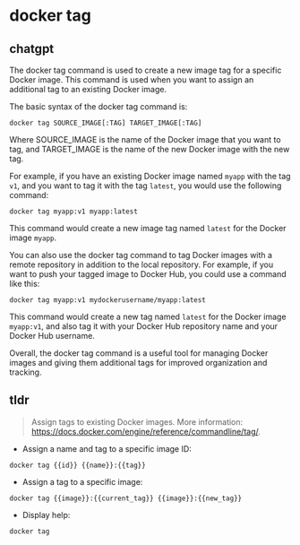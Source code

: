 # docker tag 
## chatgpt 
The docker tag command is used to create a new image tag for a specific Docker image. This command is used when you want to assign an additional tag to an existing Docker image.

The basic syntax of the docker tag command is:

```
docker tag SOURCE_IMAGE[:TAG] TARGET_IMAGE[:TAG]
```

Where SOURCE_IMAGE is the name of the Docker image that you want to tag, and TARGET_IMAGE is the name of the new Docker image with the new tag.

For example, if you have an existing Docker image named `myapp` with the tag `v1`, and you want to tag it with the tag `latest`, you would use the following command:

```
docker tag myapp:v1 myapp:latest
```

This command would create a new image tag named `latest` for the Docker image `myapp`.

You can also use the docker tag command to tag Docker images with a remote repository in addition to the local repository. For example, if you want to push your tagged image to Docker Hub, you could use a command like this:

```
docker tag myapp:v1 mydockerusername/myapp:latest
```

This command would create a new tag named `latest` for the Docker image `myapp:v1`, and also tag it with your Docker Hub repository name and your Docker Hub username.

Overall, the docker tag command is a useful tool for managing Docker images and giving them additional tags for improved organization and tracking. 

## tldr 
 
> Assign tags to existing Docker images.
> More information: <https://docs.docker.com/engine/reference/commandline/tag/>.

- Assign a name and tag to a specific image ID:

`docker tag {{id}} {{name}}:{{tag}}`

- Assign a tag to a specific image:

`docker tag {{image}}:{{current_tag}} {{image}}:{{new_tag}}`

- Display help:

`docker tag`
